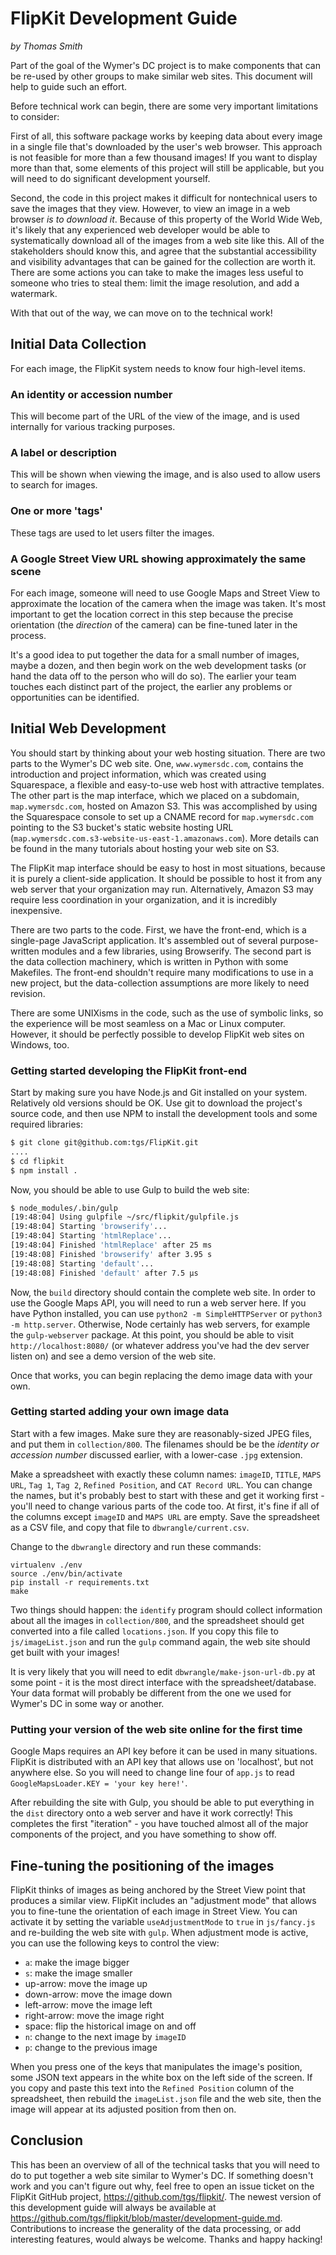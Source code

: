 # FlipKit Development Guide

*by Thomas Smith*

Part of the goal of the Wymer's DC project is to make components that
can be re-used by other groups to make similar web sites.  This document
will help to guide such an effort.

Before technical work can begin, there are some very important
limitations to consider:

First of all, this software package works by keeping data about every
image in a single file that's downloaded by the user's web browser.
This approach is not feasible for more than a few thousand images!  If
you want to display more than that, some elements of this project will
still be applicable, but you will need to do significant development
yourself.

Second, the code in this project makes it difficult for nontechnical
users to save the images that they view.  However, to view an image in a
web browser *is to download it*.  Because of this property of the World
Wide Web, it's likely that any experienced web developer would be able
to systematically download all of the images from a web site like this.
All of the stakeholders should know this, and agree that the substantial
accessibility and visibility advantages that can be gained for the
collection are worth it.  There are some actions you can take to make
the images less useful to someone who tries to steal them: limit the
image resolution, and add a watermark.

With that out of the way, we can move on to the technical work!

## Initial Data Collection

For each image, the FlipKit system needs to know four high-level items.

### An identity or accession number

This will become part of the URL of the view of the image, and is used
internally for various tracking purposes.

### A label or description

This will be shown when viewing the image, and is also used to allow
users to search for images.

### One or more 'tags'

These tags are used to let users filter the images.

### A Google Street View URL showing approximately the same scene

For each image, someone will need to use Google Maps and Street View to
approximate the location of the camera when the image was taken.  It's
most important to get the location correct in this step because the
precise orientation (the *direction* of the camera) can be fine-tuned
later in the process.

It's a good idea to put together the data for a small number of images,
maybe a dozen, and then begin work on the web development tasks (or hand
the data off to the person who will do so).  The earlier your team
touches each distinct part of the project, the earlier any problems or
opportunities can be identified.

## Initial Web Development

You should start by thinking about your web hosting situation.  There
are two parts to the Wymer's DC web site.  One, `www.wymersdc.com`,
contains the introduction and project information, which was created
using Squarespace, a flexible and easy-to-use web host with attractive
templates.  The other part is the map interface, which we placed on a
subdomain, `map.wymersdc.com`, hosted on Amazon S3.  This was
accomplished by using the Squarespace console to set up a CNAME record
for `map.wymersdc.com` pointing to the S3 bucket's static website
hosting URL (`map.wymersdc.com.s3-website-us-east-1.amazonaws.com`).
More details can be found in the many tutorials about hosting your web
site on S3.

The FlipKit map interface should be easy to host in most situations,
because it is purely a client-side application.  It should be possible
to host it from any web server that your organization may run.
Alternatively, Amazon S3 may require less coordination in your
organization, and it is incredibly inexpensive.

There are two parts to the code.  First, we have the front-end, which is
a single-page JavaScript application.  It's assembled out of several
purpose-written modules and a few libraries, using Browserify.  The
second part is the data collection machinery, which is written in Python
with some Makefiles.  The front-end shouldn't require many modifications
to use in a new project, but the data-collection assumptions are more
likely to need revision.

There are some UNIXisms in the code, such as the use of symbolic links,
so the experience will be most seamless on a Mac or Linux computer.
However, it should be perfectly possible to develop FlipKit web sites on
Windows, too.

### Getting started developing the FlipKit front-end

Start by making sure you have Node.js and Git installed on your system.
Relatively old versions should be OK.  Use git to download the project's
source code, and then use NPM to install the development tools and some
required libraries:

```bash
$ git clone git@github.com:tgs/FlipKit.git
....
$ cd flipkit
$ npm install .
```

Now, you should be able to use Gulp to build the web site:

```bash
$ node_modules/.bin/gulp
[19:48:04] Using gulpfile ~/src/flipkit/gulpfile.js
[19:48:04] Starting 'browserify'...
[19:48:04] Starting 'htmlReplace'...
[19:48:04] Finished 'htmlReplace' after 25 ms
[19:48:08] Finished 'browserify' after 3.95 s
[19:48:08] Starting 'default'...
[19:48:08] Finished 'default' after 7.5 μs
```

Now, the `build` directory should contain the complete web site.  In
order to use the Google Maps API, you will need to run a web server
here.  If you have Python installed, you can use `python2 -m
SimpleHTTPServer` or `python3 -m http.server`.  Otherwise, Node
certainly has web servers, for example the `gulp-webserver` package.
At this point, you should be able to visit `http://localhost:8080/` (or
whatever address you've had the dev server listen on) and see a demo
version of the web site.

Once that works, you can begin replacing the demo image data with your
own.

### Getting started adding your own image data

Start with a few images.  Make sure they are reasonably-sized JPEG
files, and put them in `collection/800`.  The filenames should be be the
*identity or accession number* discussed earlier, with a lower-case
`.jpg` extension.

Make a spreadsheet with exactly these column names: `imageID`, `TITLE`,
`MAPS URL`, `Tag 1`, `Tag 2`, `Refined Position`, and `CAT Record URL`.
You can change the names, but it's probably best to start with these and
get it working first - you'll need to change various parts of the code
too.  At first, it's fine if all of the columns except `imageID` and
`MAPS URL` are empty.  Save the spreadsheet as a CSV file, and copy
that file to `dbwrangle/current.csv`.

Change to the `dbwrangle` directory and run these commands:

```
virtualenv ./env
source ./env/bin/activate
pip install -r requirements.txt
make
```

Two things should happen: the `identify` program should collect
information about all the images in `collection/800`, and the
spreadsheet should get converted into a file called `locations.json`.
If you copy this file to `js/imageList.json` and run the `gulp` command
again, the web site should get built with your images!

It is very likely that you will need to edit
`dbwrangle/make-json-url-db.py` at some point - it is the most direct
interface with the spreadsheet/database.  Your data format will probably
be different from the one we used for Wymer's DC in some way or another.

### Putting your version of the web site online for the first time

Google Maps requires an API key before it can be used in many
situations.  FlipKit is distributed with an API key that allows use on
'localhost', but not anywhere else.  So you will need to change line
four of `app.js` to read `GoogleMapsLoader.KEY = 'your key here!'`.

After rebuilding the site with Gulp, you should be able to put
everything in the `dist` directory onto a web server and have it work
correctly!  This completes the first "iteration" - you have touched
almost all of the major components of the project, and you have
something to show off.

## Fine-tuning the positioning of the images

FlipKit thinks of images as being anchored by the Street View point that
produces a similar view.  FlipKit includes an "adjustment mode" that
allows you to fine-tune the orientation of each image in Street View.
You can activate it by setting the variable `useAdjustmentMode` to
`true` in `js/fancy.js` and re-building the web site with `gulp`.  When
adjustment mode is active, you can use the following keys to control the
view:

* `a`: make the image bigger
* `s`: make the image smaller
* up-arrow: move the image up
* down-arrow: move the image down
* left-arrow: move the image left
* right-arrow: move the image right
* space: flip the historical image on and off
* `n`: change to the next image by `imageID`
* `p`: change to the previous image

When you press one of the keys that manipulates the image's position,
some JSON text appears in the white box on the left side of the screen.
If you copy and paste this text into the `Refined Position` column of
the spreadsheet, then rebuild the `imageList.json` file and the web
site, then the image will appear at its adjusted position from then on.

## Conclusion

This has been an overview of all of the technical tasks that you will
need to do to put together a web site similar to Wymer's DC.  If
something doesn't work and you can't figure out why, feel free to open
an issue ticket on the FlipKit GitHub project,
<https://github.com/tgs/flipkit/>.  The newest version of this
development guide will always be available at
<https://github.com/tgs/flipkit/blob/master/development-guide.md>.
Contributions to increase the generality of the data processing, or add
interesting features, would always be welcome.  Thanks and happy
hacking!
